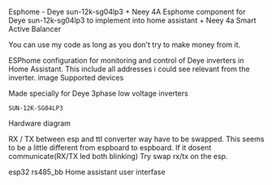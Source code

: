 Esphome - Deye sun-12k-sg04lp3 + Neey 4A
Esphome component for Deye sun-12k-sg04lp3 to implement into home assistant + Neey 4a Smart Active Balancer

You can use my code as long as you don't try to make money from it.

ESPhome configuration for monitoring and control of Deye inverters in Home Assistant. This include all addresses i could see relevant from the inverter. image
Supported devices

Made specially for Deye 3phase low voltage inverters

    SUN-12K-SG04LP3
  

Hardware diagram

RX / TX between esp and ttl converter way have to be swapped. This seems to be a little different from espboard to espboard. If it dosent communicate(RX/TX led both blinking) Try swap rx/tx on the esp.


esp32 rs485_bb
Home assistant user interfase

